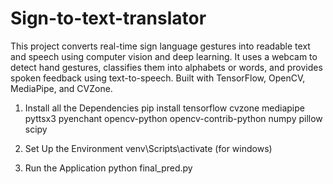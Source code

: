# Sign-to-text-translator
This project converts real-time sign language gestures into readable text and speech using computer vision and deep learning. It uses a webcam to detect hand gestures, classifies them into alphabets or words, and provides spoken feedback using text-to-speech. Built with TensorFlow, OpenCV, MediaPipe, and CVZone.
1. Install all the Dependencies
   pip install tensorflow cvzone mediapipe pyttsx3 pyenchant opencv-python opencv-contrib-python numpy pillow scipy

3. Set Up the Environment
   venv\Scripts\activate (for windows)

4. Run the Application
   python final_pred.py
